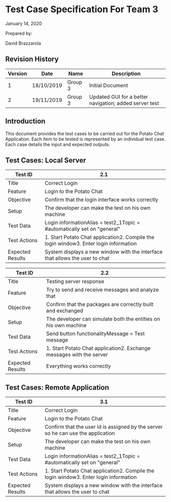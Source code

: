 # Test Case Specification For Team 3

January 14, 2020



Prepared by:

David Brazzarola





## Revision History

| Version | Date | Name | Description |
| --- | --- | --- | --- |
| 1 | 18/10/2019 | Group 3 | Initial Document |
| 2 | 19/11/2019  | Group 3 | Updated GUI for a better navigation; added server test |



## Introduction

This document provides the test cases to be carried out for the Potato Chat Application.  Each item to be tested is represented by an individual test case.  Each case details the input and expected outputs.

## Test Cases: Local Server

| Test ID | 2.1 |
| --- | --- |
| Title | Correct Login |
| Feature | Login to the Potato Chat |
| Objective | Confirm that the login interface works correctly |
| Setup | The developer can make the test on his own machine |
| Test Data | Login informationAlias = test2\_1Topic = #automatically set on &quot;general&quot; |
| Test Actions | 1. Start Potato Chat application2. Compile the login window3. Enter login information |
| Expected Results | System displays a new window with the interface that allows the user to chat |



| Test ID | 2.2 |
| --- | --- |
| Title | Testing server response |
| Feature | Try to send and receive messages and analyze that |
| Objective | Confirm that the packages are correctly built and exchanged |
| Setup | The developer can simulate both the entities on his own machine |
| Test Data | Send button functionalityMessage = Test message |
| Test Actions | 1. Start Potato Chat application2. Exchange messages with the server |
| Expected Results | Everything works correctly |





## Test Cases: Remote Application

| Test ID | 3.1 |
| --- | --- |
| Title | Correct Login |
| Feature | Login to the Potato Chat |
| Objective | Confirm that the user id is assigned by the server so he can use the application |
| Setup | The developer can make the test on his own machine |
| Test Data | Login informationAlias = test2\_1Topic = #automatically set on &quot;general&quot; |
| Test Actions | 1. Start Potato Chat application2. Compile the login window3. Enter login information |
| Expected Results | System displays a new window with the interface that allows the user to chat |